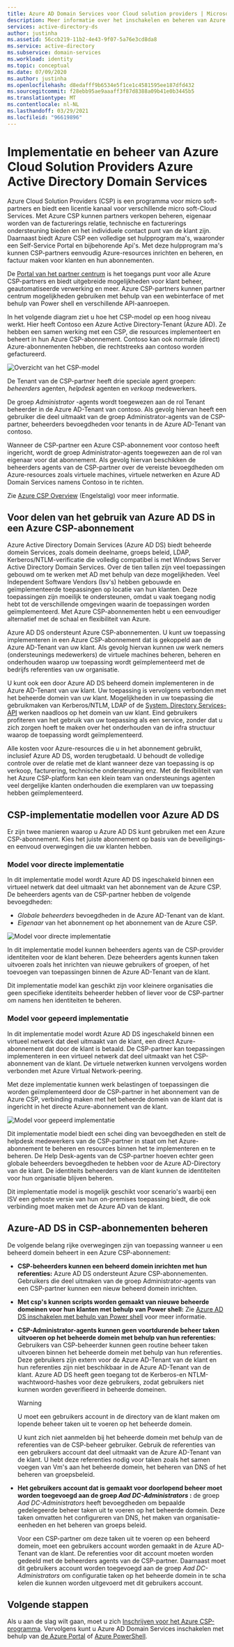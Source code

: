 ```yaml
---
title: Azure AD Domain Services voor Cloud solution providers | Microsoft Docs
description: Meer informatie over het inschakelen en beheren van Azure Active Directory Domain Services beheerde domeinen voor Azure Cloud solution providers
services: active-directory-ds
author: justinha
ms.assetid: 56ccb219-11b2-4e43-9f07-5a76e3cd8da8
ms.service: active-directory
ms.subservice: domain-services
ms.workload: identity
ms.topic: conceptual
ms.date: 07/09/2020
ms.author: justinha
ms.openlocfilehash: d8edafff9b6534e5f1ce1c4581595ee187dfd432
ms.sourcegitcommit: f28ebb95ae9aaaff3f87d8388a09b41e0b3445b5
ms.translationtype: MT
ms.contentlocale: nl-NL
ms.lasthandoff: 03/29/2021
ms.locfileid: "96619896"
---
```

# <a name="azure-active-directory-domain-services-deployment-and-management-for-azure-cloud-solution-providers"></a>Implementatie en beheer van Azure Cloud Solution Providers Azure Active Directory Domain Services

Azure Cloud Solution Providers (CSP) is een programma voor micro soft-partners en biedt een licentie kanaal voor verschillende micro soft-Cloud Services. Met Azure CSP kunnen partners verkopen beheren, eigenaar worden van de facturerings relatie, technische en facturerings ondersteuning bieden en het individuele contact punt van de klant zijn. Daarnaast biedt Azure CSP een volledige set hulpprogram ma's, waaronder een Self-Service Portal en bijbehorende Api's. Met deze hulpprogram ma's kunnen CSP-partners eenvoudig Azure-resources inrichten en beheren, en factuur maken voor klanten en hun abonnementen.

De [Portal van het partner centrum](/partner-center/azure-plan-lp) is het toegangs punt voor alle Azure CSP-partners en biedt uitgebreide mogelijkheden voor klant beheer, geautomatiseerde verwerking en meer. Azure CSP-partners kunnen partner centrum mogelijkheden gebruiken met behulp van een webinterface of met behulp van Power shell en verschillende API-aanroepen.

In het volgende diagram ziet u hoe het CSP-model op een hoog niveau werkt. Hier heeft Contoso een Azure Active Directory-Tenant (Azure AD). Ze hebben een samen werking met een CSP, die resources implementeert en beheert in hun Azure CSP-abonnement. Contoso kan ook normale (direct) Azure-abonnementen hebben, die rechtstreeks aan contoso worden gefactureerd.

![Overzicht van het CSP-model](./media/csp/csp_model_overview.png)

De Tenant van de CSP-partner heeft drie speciale agent groepen: *beheerders* agenten, *helpdesk* agenten en *verkoop* medewerkers.

De groep *Administrator* -agents wordt toegewezen aan de rol Tenant beheerder in de Azure AD-Tenant van contoso. Als gevolg hiervan heeft een gebruiker die deel uitmaakt van de groep Administrator-agents van de CSP-partner, beheerders bevoegdheden voor tenants in de Azure AD-Tenant van contoso.

Wanneer de CSP-partner een Azure CSP-abonnement voor contoso heeft ingericht, wordt de groep Administrator-agents toegewezen aan de rol van eigenaar voor dat abonnement. Als gevolg hiervan beschikken de beheerders agents van de CSP-partner over de vereiste bevoegdheden om Azure-resources zoals virtuele machines, virtuele netwerken en Azure AD Domain Services namens Contoso in te richten.

Zie [Azure CSP Overview](/partner-center/azure-plan-lp) (Engelstalig) voor meer informatie.

## <a name="benefits-of-using-azure-ad-ds-in-an-azure-csp-subscription"></a>Voor delen van het gebruik van Azure AD DS in een Azure CSP-abonnement

Azure Active Directory Domain Services (Azure AD DS) biedt beheerde domein Services, zoals domein deelname, groeps beleid, LDAP, Kerberos/NTLM-verificatie die volledig compatibel is met Windows Server Active Directory Domain Services. Over de tien tallen zijn veel toepassingen gebouwd om te werken met AD met behulp van deze mogelijkheden. Veel Independent Software Vendors (Isv's) hebben gebouwde en geïmplementeerde toepassingen op locatie van hun klanten. Deze toepassingen zijn moeilijk te ondersteunen, omdat u vaak toegang nodig hebt tot de verschillende omgevingen waarin de toepassingen worden geïmplementeerd. Met Azure CSP-abonnementen hebt u een eenvoudiger alternatief met de schaal en flexibiliteit van Azure.

Azure AD DS ondersteunt Azure CSP-abonnementen. U kunt uw toepassing implementeren in een Azure CSP-abonnement dat is gekoppeld aan de Azure AD-Tenant van uw klant. Als gevolg hiervan kunnen uw werk nemers (ondersteunings medewerkers) de virtuele machines beheren, beheren en onderhouden waarop uw toepassing wordt geïmplementeerd met de bedrijfs referenties van uw organisatie.

U kunt ook een door Azure AD DS beheerd domein implementeren in de Azure AD-Tenant van uw klant. Uw toepassing is vervolgens verbonden met het beheerde domein van uw klant. Mogelijkheden in uw toepassing die gebruikmaken van Kerberos/NTLM, LDAP of de [System. Directory Services-API](/dotnet/api/system.directoryservices) werken naadloos op het domein van uw klant. Eind gebruikers profiteren van het gebruik van uw toepassing als een service, zonder dat u zich zorgen hoeft te maken over het onderhouden van de infra structuur waarop de toepassing wordt geïmplementeerd.

Alle kosten voor Azure-resources die u in het abonnement gebruikt, inclusief Azure AD DS, worden terugbetaald. U behoudt de volledige controle over de relatie met de klant wanneer deze van toepassing is op verkoop, facturering, technische ondersteuning enz. Met de flexibiliteit van het Azure CSP-platform kan een klein team van ondersteunings agenten veel dergelijke klanten onderhouden die exemplaren van uw toepassing hebben geïmplementeerd.

## <a name="csp-deployment-models-for-azure-ad-ds"></a>CSP-implementatie modellen voor Azure AD DS

Er zijn twee manieren waarop u Azure AD DS kunt gebruiken met een Azure CSP-abonnement. Kies het juiste abonnement op basis van de beveiligings-en eenvoud overwegingen die uw klanten hebben.

### <a name="direct-deployment-model"></a>Model voor directe implementatie

In dit implementatie model wordt Azure AD DS ingeschakeld binnen een virtueel netwerk dat deel uitmaakt van het abonnement van de Azure CSP. De beheerders agents van de CSP-partner hebben de volgende bevoegdheden:

* *Globale beheerders* bevoegdheden in de Azure AD-Tenant van de klant.
* *Eigenaar* van het abonnement op het abonnement van de Azure CSP.

![Model voor directe implementatie](./media/csp/csp_direct_deployment_model.png)

In dit implementatie model kunnen beheerders agents van de CSP-provider identiteiten voor de klant beheren. Deze beheerders agents kunnen taken uitvoeren zoals het inrichten van nieuwe gebruikers of groepen, of het toevoegen van toepassingen binnen de Azure AD-Tenant van de klant.

Dit implementatie model kan geschikt zijn voor kleinere organisaties die geen specifieke identiteits beheerder hebben of liever voor de CSP-partner om namens hen identiteiten te beheren.

### <a name="peered-deployment-model"></a>Model voor gepeerd implementatie

In dit implementatie model wordt Azure AD DS ingeschakeld binnen een virtueel netwerk dat deel uitmaakt van de klant, een direct Azure-abonnement dat door de klant is betaald. De CSP-partner kan toepassingen implementeren in een virtueel netwerk dat deel uitmaakt van het CSP-abonnement van de klant. De virtuele netwerken kunnen vervolgens worden verbonden met Azure Virtual Network-peering.

Met deze implementatie kunnen werk belastingen of toepassingen die worden geïmplementeerd door de CSP-partner in het abonnement van de Azure CSP, verbinding maken met het beheerde domein van de klant dat is ingericht in het directe Azure-abonnement van de klant.

![Model voor gepeerd implementatie](./media/csp/csp_peered_deployment_model.png)

Dit implementatie model biedt een schei ding van bevoegdheden en stelt de helpdesk medewerkers van de CSP-partner in staat om het Azure-abonnement te beheren en resources binnen het te implementeren en te beheren. De Help Desk-agents van de CSP-partner hoeven echter geen globale beheerders bevoegdheden te hebben voor de Azure AD-Directory van de klant. De identiteits beheerders van de klant kunnen de identiteiten voor hun organisatie blijven beheren.

Dit implementatie model is mogelijk geschikt voor scenario's waarbij een ISV een gehoste versie van hun on-premises toepassing biedt, die ook verbinding moet maken met de Azure AD van de klant.

## <a name="administer-azure-ad-ds-in-csp-subscriptions"></a>Azure-AD DS in CSP-abonnementen beheren

De volgende belang rijke overwegingen zijn van toepassing wanneer u een beheerd domein beheert in een Azure CSP-abonnement:

* **CSP-beheerders kunnen een beheerd domein inrichten met hun referenties:** Azure AD DS ondersteunt Azure CSP-abonnementen. Gebruikers die deel uitmaken van de groep Administrator-agents van een CSP-partner kunnen een nieuw beheerd domein inrichten.

* **Met csp's kunnen scripts worden gemaakt van nieuwe beheerde domeinen voor hun klanten met behulp van Power shell:** Zie [Azure AD DS inschakelen met behulp van Power shell](powershell-create-instance.md) voor meer informatie.

* **CSP-Administrator-agents kunnen geen voortdurende beheer taken uitvoeren op het beheerde domein met behulp van hun referenties:** Gebruikers van CSP-beheerder kunnen geen routine beheer taken uitvoeren binnen het beheerde domein met behulp van hun referenties. Deze gebruikers zijn extern voor de Azure AD-Tenant van de klant en hun referenties zijn niet beschikbaar in de Azure AD-Tenant van de klant. Azure AD DS heeft geen toegang tot de Kerberos-en NTLM-wachtwoord-hashes voor deze gebruikers, zodat gebruikers niet kunnen worden geverifieerd in beheerde domeinen.

  > [!WARNING]
  > U moet een gebruikers account in de directory van de klant maken om lopende beheer taken uit te voeren op het beheerde domein.
  >
  > U kunt zich niet aanmelden bij het beheerde domein met behulp van de referenties van de CSP-beheer gebruiker. Gebruik de referenties van een gebruikers account dat deel uitmaakt van de Azure AD-Tenant van de klant. U hebt deze referenties nodig voor taken zoals het samen voegen van Vm's aan het beheerde domein, het beheren van DNS of het beheren van groepsbeleid.

* **Het gebruikers account dat is gemaakt voor doorlopend beheer moet worden toegevoegd aan de groep *Aad DC-Administrators* :** de groep *Aad DC-Administrators* heeft bevoegdheden om bepaalde gedelegeerde beheer taken uit te voeren op het beheerde domein. Deze taken omvatten het configureren van DNS, het maken van organisatie-eenheden en het beheren van groeps beleid.
    
    Voor een CSP-partner om deze taken uit te voeren op een beheerd domein, moet een gebruikers account worden gemaakt in de Azure AD-Tenant van de klant. De referenties voor dit account moeten worden gedeeld met de beheerders agents van de CSP-partner. Daarnaast moet dit gebruikers account worden toegevoegd aan de groep *Aad DC-Administrators* om configuratie taken op het beheerde domein in te scha kelen die kunnen worden uitgevoerd met dit gebruikers account.

## <a name="next-steps"></a>Volgende stappen

Als u aan de slag wilt gaan, moet u zich [Inschrijven voor het Azure CSP-programma](/partner-center/enrolling-in-the-csp-program). Vervolgens kunt u Azure AD Domain Services inschakelen met behulp van [de Azure Portal](tutorial-create-instance.md) of [Azure PowerShell](powershell-create-instance.md).